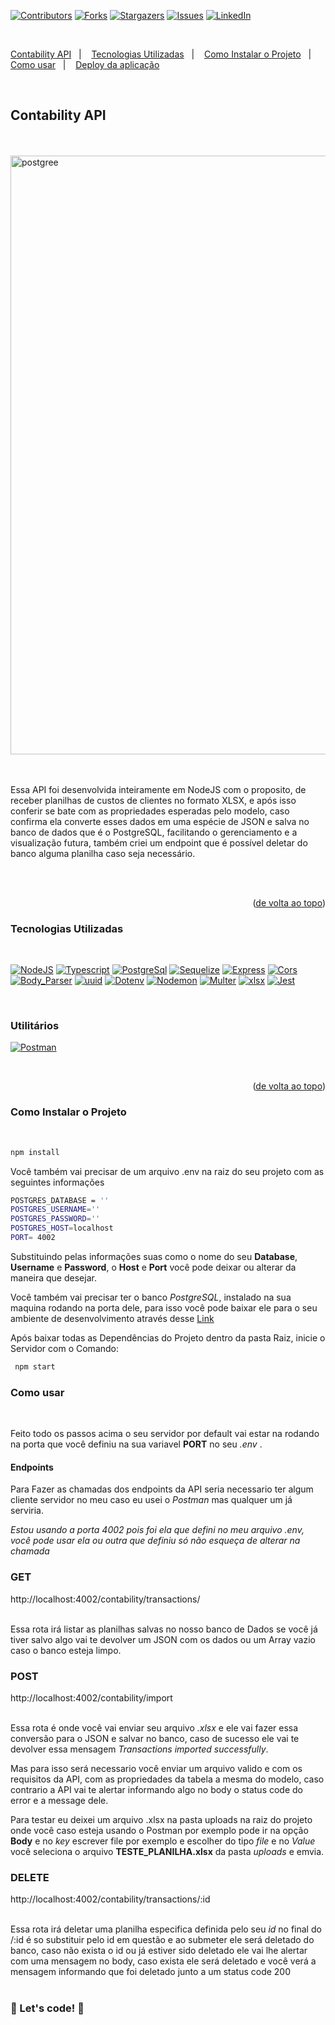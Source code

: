 <a name="readme-top"></a>

[![Contributors][contributors-shield]][contributors-url]
[![Forks][forks-shield]][forks-url]
[![Stargazers][stars-shield]][stars-url]
[![Issues][issues-shield]][issues-url]
[![LinkedIn][linkedin-shield]][linkedin-url]

<br>

<a href="#ForTech">Contability API</a>&nbsp;&nbsp;&nbsp;|&nbsp;&nbsp;&nbsp;
<a href="#Tecnologias-Utilizadas">Tecnologias Utilizadas</a>&nbsp;&nbsp;&nbsp;|&nbsp;&nbsp;&nbsp;
<a href="#Como-Instalar-o-Projeto">Como Instalar o Projeto</a>&nbsp;&nbsp;&nbsp;|&nbsp;&nbsp;&nbsp;
<a href="#Como-usar">Como usar</a>&nbsp;&nbsp;&nbsp;|&nbsp;&nbsp;&nbsp;
<a href="#Deploy-da-aplicação">Deploy da aplicação</a>

<br>

## <strong>Contability API</strong>

<br>

<br>

<img width="958" alt="postgree" src="https://github.com/HMontarroyos/ForTech/assets/60220406/333001cc-6a77-4473-8a16-72ee888762ba">

<br/>
<br/>
<br/>

Essa API foi desenvolvida inteiramente em NodeJS com o proposito, de receber planilhas de custos de clientes no formato XLSX, e após isso conferir se bate com as propriedades esperadas pelo modelo, caso confirma ela converte esses dados em uma espécie de JSON e salva no banco de dados que é o PostgreSQL, facilitando o gerenciamento e a visualização futura, também criei um endpoint que é possível deletar do banco alguma planilha caso seja necessário.

<br/>
<br/>

<p align="right">(<a href="#readme-top">de volta ao topo</a>)</p>

### <strong>Tecnologias Utilizadas</strong>

<br>

[![NodeJS][NodeJS]][NodeJS-url]
[![Typescript][Typescript]][Typescript-url]
[![PostgreSql][PostgreSql]][PostgreSql-url]
[![Sequelize][Sequelize]][Sequelize-url]
[![Express][Express]][Express-url]
[![Cors][Cors]][Cors-url]
[![Body_Parser][Body_Parser]][Body_Parser-url]
[![uuid][uuid]][uuid-url]
[![Dotenv][Dotenv]][Dotenv-url]
[![Nodemon][Nodemon]][Nodemon-url]
[![Multer][Multer]][Multer-url]
[![xlsx][xlsx]][xlsx-url]
[![Jest][Jest]][Jest-url]

<br>

### <strong>Utilitários</strong>

 [![Postman][Postman]][Postman-url]

<br>

<p align="right">(<a href="#readme-top">de volta ao topo</a>)</p>

### <strong>Como Instalar o Projeto</strong>

<br>

```sh
npm install
```

Você também vai precisar de um arquivo .env na raiz do seu projeto com as seguintes informações 

```sh
POSTGRES_DATABASE = ''
POSTGRES_USERNAME=''
POSTGRES_PASSWORD=''
POSTGRES_HOST=localhost
PORT= 4002
```

Substituindo pelas informações suas como o nome do seu <b>Database</b>, <b>Username</b> e <b>Password</b>, o <b>Host</b> e <b>Port</b> você pode deixar ou alterar da maneira que desejar. 

Você também vai precisar ter o banco <i>PostgreSQL</i>, instalado na sua maquina rodando na porta dele, para isso você pode baixar ele para o seu ambiente de desenvolvimento através desse <a href="https://www.postgresql.org/download/">Link</a>


Após baixar todas as Dependências do Projeto dentro da pasta Raiz, inicie o Servidor com o Comando:

```sh
 npm start
```

### <strong>Como usar</strong>

<br>

Feito todo os passos acima o seu servidor por default vai estar na rodando na porta que você definiu na sua variavel <b>PORT</b> no seu <i>.env</i> . 

#### Endpoints 

Para Fazer as chamadas dos endpoints da API seria necessario ter algum cliente servidor no meu caso eu usei o <i>Postman</i> mas qualquer um já serviria.

<i>Estou usando a porta 4002 pois foi ela que defini no meu arquivo .env, você pode usar ela ou outra que definiu só não esqueça de alterar na chamada</i>

### GET 

http://localhost:4002/contability/transactions/

<br/>
Essa  rota irá listar as planilhas salvas no nosso banco de Dados se você já tiver salvo algo vai te devolver um JSON com os dados ou um Array vazio caso o banco esteja limpo. 
</br>

### POST 

http://localhost:4002/contability/import

<br/>
Essa  rota é onde você vai enviar seu arquivo <i>.xlsx</i> e ele vai fazer essa conversão para o JSON e salvar no banco, caso de sucesso ele vai te devolver essa mensagem <i>Transactions imported successfully</i>.

Mas para isso será necessario você enviar um arquivo valido e com os requisitos da API, com as propriedades da tabela a mesma do modelo, caso contrario a API vai te alertar informando algo no body o status code do error e a message dele.

Para testar eu deixei um arquivo .xlsx na pasta uploads na raiz do projeto onde você caso esteja usando o Postman por exemplo pode ir na opção <b>Body</b> e no <i>key</i> escrever file por exemplo e escolher do tipo <i>file</i> e no <i>Value</i> você seleciona o arquivo <b>TESTE_PLANILHA.xlsx</b> da pasta <i>uploads</i> e emvia. 
</br>

### DELETE 

http://localhost:4002/contability/transactions/:id

<br/>
Essa  rota irá deletar uma planilha especifica definida pelo seu <i>id</i> no final do /:id é so substituir pelo id em questão e ao submeter ele será deletado do banco, caso não exista o id ou já estiver sido deletado ele vai lhe alertar com uma mensagem no body, caso exista ele será deletado e você verá a mensagem informando que foi deletado junto a um status code 200
</br>


<br>

### 🚀 Let's code! 🚀

<!-- MARKDOWN LINKS & IMAGES -->
<!-- https://www.markdownguide.org/basic-syntax/#reference-style-links -->

[contributors-shield]: https://img.shields.io/github/contributors/HMontarroyos/ForTech.svg?style=for-the-badge
[contributors-url]: https://github.com/HMontarroyos/ForTech/graphs/contributors
[forks-shield]: https://img.shields.io/github/forks/HMontarroyos/ForTech.svg?style=for-the-badge
[forks-url]: https://github.com/HMontarroyos/ForTech/fork
[stars-shield]: https://img.shields.io/github/stars/HMontarroyos/ForTech.svg?style=for-the-badge
[stars-url]: https://github.com/HMontarroyos/ForTech/stargazers
[issues-shield]: https://img.shields.io/github/issues/HMontarroyos/ForTech.svg?style=for-the-badge
[issues-url]: https://github.com/HMontarroyos/ForTech/issues
[linkedin-shield]: https://img.shields.io/badge/-LinkedIn-black.svg?style=for-the-badge&logo=linkedin&colorB=555
[linkedin-url]: https://www.linkedin.com/in/hebertmontarroyos-developer/



[NodeJS]: https://img.shields.io/badge/node.js-6DA55F?style=for-the-badge&logo=node.js&logoColor=white
[NodeJS-url]: https://nodejs.org/en
[Typescript]: https://img.shields.io/badge/TypeScript-007ACC?style=for-the-badge&logo=typescript&logoColor=white
[Typescript-url]: https://www.typescriptlang.org/
[PostgreSql]: https://img.shields.io/badge/postgres-%23316192.svg?style=for-the-badge&logo=postgresql&logoColor=white
[PostgreSql-url]: https://www.postgresql.org/
[Sequelize]: https://img.shields.io/badge/Sequelize-52B0E7?style=for-the-badge&logo=Sequelize&logoColor=white
[Sequelize-url]: https://sequelize.org/
[Express]: https://img.shields.io/badge/express.js-%23404d59.svg?style=for-the-badge&logo=express&logoColor=%2361DAFB
[Express-url]: https://expressjs.com/
[Cors]: https://img.shields.io/badge/cors-1C1E24?style=for-the-badge
[Cors-url]: https://www.npmjs.com/package/cors
[Body_Parser]: https://img.shields.io/badge/Body%20Parser-%23CF4647.svg?style=for-the-badge
[Body_Parser-url]: https://www.npmjs.com/package/body-parser
[uuid]: https://img.shields.io/badge/uuid-black?style=for-the-badge
[uuid-url]: https://www.npmjs.com/package/uuid
[Dotenv]: https://img.shields.io/badge/Dotenv-FF6600?style=for-the-badge
[Dotenv-url]: https://www.npmjs.com/package/dotenv
[Nodemon]: https://img.shields.io/badge/NODEMON-%23323330.svg?style=for-the-badge&logo=nodemon&logoColor=%BBDEAD
[Nodemon-url]: https://www.npmjs.com/package/nodemon
[Multer]: https://img.shields.io/badge/Multer-black?style=for-the-badge
[Multer-url]: https://www.npmjs.com/package/multer
[xlsx]: https://img.shields.io/badge/xlsx-%23white.svg?style=for-the-badge
[xlsx-url]: https://www.npmjs.com/package/xlsx
[Jest]: https://img.shields.io/badge/-jest-%23C21325?style=for-the-badge&logo=jest&logoColor=white
[Jest-url]: https://jestjs.io/pt-BR/
[Postman]: https://img.shields.io/badge/Postman-gray?style=for-the-badge&logo=postman
[Postman-url]: https://www.postman.com/
